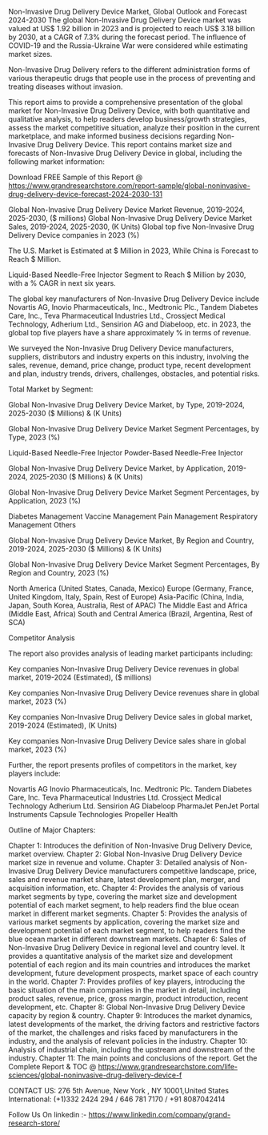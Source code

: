 Non-Invasive Drug Delivery Device Market, Global Outlook and Forecast 2024-2030
The global Non-Invasive Drug Delivery Device market was valued at US$ 1.92 billion in 2023 and is projected to reach US$ 3.18 billion by 2030, at a CAGR of 7.3% during the forecast period. The influence of COVID-19 and the Russia-Ukraine War were considered while estimating market sizes.

Non-Invasive Drug Delivery refers to the different administration forms of various therapeutic drugs that people use in the process of preventing and treating diseases without invasion.

This report aims to provide a comprehensive presentation of the global market for Non-Invasive Drug Delivery Device, with both quantitative and qualitative analysis, to help readers develop business/growth strategies, assess the market competitive situation, analyze their position in the current marketplace, and make informed business decisions regarding Non-Invasive Drug Delivery Device. This report contains market size and forecasts of Non-Invasive Drug Delivery Device in global, including the following market information:

Download FREE Sample of this Report @ https://www.grandresearchstore.com/report-sample/global-noninvasive-drug-delivery-device-forecast-2024-2030-131

Global Non-Invasive Drug Delivery Device Market Revenue, 2019-2024, 2025-2030, ($ millions)
Global Non-Invasive Drug Delivery Device Market Sales, 2019-2024, 2025-2030, (K Units)
Global top five Non-Invasive Drug Delivery Device companies in 2023 (%)

The U.S. Market is Estimated at $ Million in 2023, While China is Forecast to Reach $ Million.

Liquid-Based Needle-Free Injector Segment to Reach $ Million by 2030, with a % CAGR in next six years.

The global key manufacturers of Non-Invasive Drug Delivery Device include Novartis AG, Inovio Pharmaceuticals, Inc., Medtronic Plc., Tandem Diabetes Care, Inc., Teva Pharmaceutical Industries Ltd., Crossject Medical Technology, Adherium Ltd., Sensirion AG and Diabeloop, etc. in 2023, the global top five players have a share approximately % in terms of revenue.

We surveyed the Non-Invasive Drug Delivery Device manufacturers, suppliers, distributors and industry experts on this industry, involving the sales, revenue, demand, price change, product type, recent development and plan, industry trends, drivers, challenges, obstacles, and potential risks.

Total Market by Segment:

Global Non-Invasive Drug Delivery Device Market, by Type, 2019-2024, 2025-2030 ($ Millions) & (K Units)

Global Non-Invasive Drug Delivery Device Market Segment Percentages, by Type, 2023 (%)

Liquid-Based Needle-Free Injector
Powder-Based Needle-Free Injector

Global Non-Invasive Drug Delivery Device Market, by Application, 2019-2024, 2025-2030 ($ Millions) & (K Units)

Global Non-Invasive Drug Delivery Device Market Segment Percentages, by Application, 2023 (%)

Diabetes Management
Vaccine Management
Pain Management
Respiratory Management
Others

Global Non-Invasive Drug Delivery Device Market, By Region and Country, 2019-2024, 2025-2030 ($ Millions) & (K Units)

Global Non-Invasive Drug Delivery Device Market Segment Percentages, By Region and Country, 2023 (%)

North America (United States, Canada, Mexico)
Europe (Germany, France, United Kingdom, Italy, Spain, Rest of Europe)
Asia-Pacific (China, India, Japan, South Korea, Australia, Rest of APAC)
The Middle East and Africa (Middle East, Africa)
South and Central America (Brazil, Argentina, Rest of SCA)

Competitor Analysis

The report also provides analysis of leading market participants including:

Key companies Non-Invasive Drug Delivery Device revenues in global market, 2019-2024 (Estimated), ($ millions)

Key companies Non-Invasive Drug Delivery Device revenues share in global market, 2023 (%)

Key companies Non-Invasive Drug Delivery Device sales in global market, 2019-2024 (Estimated), (K Units)

Key companies Non-Invasive Drug Delivery Device sales share in global market, 2023 (%)

Further, the report presents profiles of competitors in the market, key players include:

Novartis AG
Inovio Pharmaceuticals, Inc.
Medtronic Plc.
Tandem Diabetes Care, Inc.
Teva Pharmaceutical Industries Ltd.
Crossject Medical Technology
Adherium Ltd.
Sensirion AG
Diabeloop
PharmaJet
PenJet
Portal Instruments
Capsule Technologies
Propeller Health

Outline of Major Chapters:

Chapter 1: Introduces the definition of Non-Invasive Drug Delivery Device, market overview.
Chapter 2: Global Non-Invasive Drug Delivery Device market size in revenue and volume.
Chapter 3: Detailed analysis of Non-Invasive Drug Delivery Device manufacturers competitive landscape, price, sales and revenue market share, latest development plan, merger, and acquisition information, etc.
Chapter 4: Provides the analysis of various market segments by type, covering the market size and development potential of each market segment, to help readers find the blue ocean market in different market segments.
Chapter 5: Provides the analysis of various market segments by application, covering the market size and development potential of each market segment, to help readers find the blue ocean market in different downstream markets.
Chapter 6: Sales of Non-Invasive Drug Delivery Device in regional level and country level. It provides a quantitative analysis of the market size and development potential of each region and its main countries and introduces the market development, future development prospects, market space of each country in the world.
Chapter 7: Provides profiles of key players, introducing the basic situation of the main companies in the market in detail, including product sales, revenue, price, gross margin, product introduction, recent development, etc.
Chapter 8: Global Non-Invasive Drug Delivery Device capacity by region & country.
Chapter 9: Introduces the market dynamics, latest developments of the market, the driving factors and restrictive factors of the market, the challenges and risks faced by manufacturers in the industry, and the analysis of relevant policies in the industry.
Chapter 10: Analysis of industrial chain, including the upstream and downstream of the industry.
Chapter 11: The main points and conclusions of the report.
Get the Complete Report & TOC @ https://www.grandresearchstore.com/life-sciences/global-noninvasive-drug-delivery-device-f

CONTACT US:
276 5th Avenue, New York , NY 10001,United States
International: (+1)332 2424 294 / 646 781 7170 / +91 8087042414

Follow Us On linkedin :- https://www.linkedin.com/company/grand-research-store/

